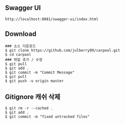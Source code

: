 ## Swagger UI
```
http://localhost:8081/swagger-ui/index.html
```
## Download
```
### 소스 다운로드
$ git clone https://github.com/julberry09/carpool.git
$ cd carpool
### 파일 추가 / 수정
$ git pull
$ git add .
$ git commit -m "Commit Message"
$ git pull
$ git push -u origin master
```
## Gitignore 캐쉬 삭제
```
$ git rm -r --cached .
$ git add .
$ git commit -m "fixed untracked files"
```


